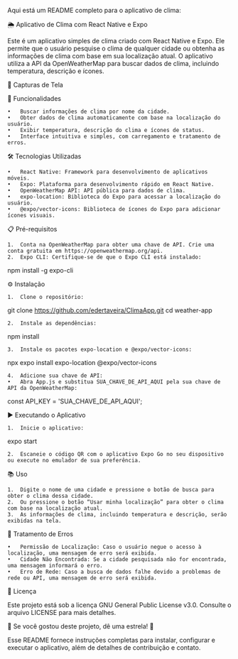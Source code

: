 Aqui está um README completo para o aplicativo de clima:

🌦 Aplicativo de Clima com React Native e Expo

Este é um aplicativo simples de clima criado com React Native e Expo. Ele permite que o usuário pesquise o clima de qualquer cidade ou obtenha as informações de clima com base em sua localização atual. O aplicativo utiliza a API da OpenWeatherMap para buscar dados de clima, incluindo temperatura, descrição e ícones.

📸 Capturas de Tela

🚀 Funcionalidades

	•	Buscar informações de clima por nome da cidade.
	•	Obter dados de clima automaticamente com base na localização do usuário.
	•	Exibir temperatura, descrição do clima e ícones de status.
	•	Interface intuitiva e simples, com carregamento e tratamento de erros.

🛠️ Tecnologias Utilizadas

	•	React Native: Framework para desenvolvimento de aplicativos móveis.
	•	Expo: Plataforma para desenvolvimento rápido em React Native.
	•	OpenWeatherMap API: API pública para dados de clima.
	•	expo-location: Biblioteca do Expo para acessar a localização do usuário.
	•	@expo/vector-icons: Biblioteca de ícones do Expo para adicionar ícones visuais.

📋 Pré-requisitos

	1.	Conta na OpenWeatherMap para obter uma chave de API. Crie uma conta gratuita em https://openweathermap.org/api.
	2.	Expo CLI: Certifique-se de que o Expo CLI está instalado:

npm install -g expo-cli

⚙️ Instalação

	1.	Clone o repositório:

git clone https://github.com/edertaveira/ClimaApp.git
cd weather-app


	2.	Instale as dependências:

npm install


	3.	Instale os pacotes expo-location e @expo/vector-icons:

npx expo install expo-location @expo/vector-icons


	4.	Adicione sua chave de API:
	•	Abra App.js e substitua SUA_CHAVE_DE_API_AQUI pela sua chave de API da OpenWeatherMap:

const API_KEY = 'SUA_CHAVE_DE_API_AQUI';


▶️ Executando o Aplicativo

	1.	Inicie o aplicativo:

expo start


	2.	Escaneie o código QR com o aplicativo Expo Go no seu dispositivo ou execute no emulador de sua preferência.

📚 Uso

	1.	Digite o nome de uma cidade e pressione o botão de busca para obter o clima dessa cidade.
	2.	Ou pressione o botão “Usar minha localização” para obter o clima com base na localização atual.
	3.	As informações de clima, incluindo temperatura e descrição, serão exibidas na tela.

🐛 Tratamento de Erros

	•	Permissão de Localização: Caso o usuário negue o acesso à localização, uma mensagem de erro será exibida.
	•	Cidade Não Encontrada: Se a cidade pesquisada não for encontrada, uma mensagem informará o erro.
	•	Erro de Rede: Caso a busca de dados falhe devido a problemas de rede ou API, uma mensagem de erro será exibida.

📄 Licença

Este projeto está sob a licença GNU General Public License v3.0. Consulte o arquivo LICENSE para mais detalhes.

🌟 Se você gostou deste projeto, dê uma estrela! 🌟

Esse README fornece instruções completas para instalar, configurar e executar o aplicativo, além de detalhes de contribuição e contato.
